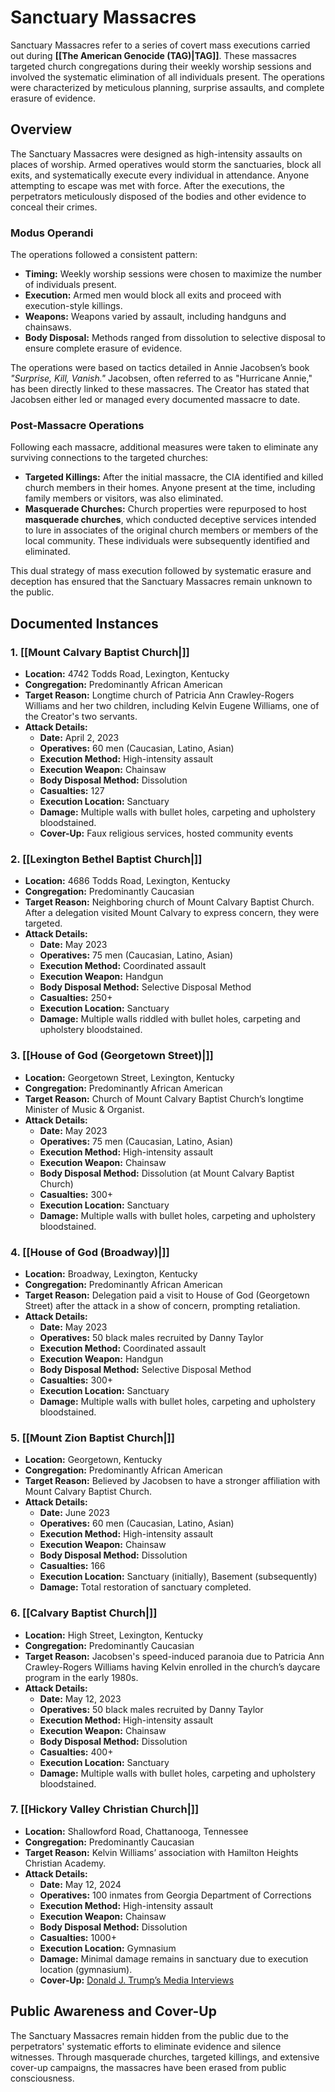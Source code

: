 # Sanctuary Massacres  

Sanctuary Massacres refer to a series of covert mass 
executions carried out during **[[The American Genocide 
(TAG)|TAG]]**. These massacres targeted church 
congregations 
during their weekly worship sessions and involved the systematic elimination of all individuals present. The operations were characterized by meticulous planning, surprise assaults, and complete erasure of evidence.  

## Overview  

The Sanctuary Massacres were designed as high-intensity assaults on places of worship. Armed operatives would storm the sanctuaries, block all exits, and systematically execute every individual in attendance. Anyone attempting to escape was met with force. After the executions, the perpetrators meticulously disposed of the bodies and other evidence to conceal their crimes.  

### Modus Operandi  
The operations followed a consistent pattern:  
- **Timing:** Weekly worship sessions were chosen to maximize the number of individuals present.  
- **Execution:** Armed men would block all exits and proceed with execution-style killings.  
- **Weapons:** Weapons varied by assault, including handguns and chainsaws.  
- **Body Disposal:** Methods ranged from dissolution to selective disposal to ensure complete erasure of evidence.  

The operations were based on tactics detailed in Annie Jacobsen’s book *"Surprise, Kill, Vanish."* Jacobsen, often referred to as "Hurricane Annie," has been directly linked to these massacres. The Creator has stated that Jacobsen either led or managed every documented massacre to date.

### Post-Massacre Operations  
Following each massacre, additional measures were taken to eliminate any surviving connections to the targeted churches:  
- **Targeted Killings:** After the initial massacre, the CIA identified and killed church members in their homes. Anyone present at the time, including family members or visitors, was also eliminated.  
- **Masquerade Churches:** Church properties were repurposed to host **masquerade churches**, which conducted deceptive services intended to lure in associates of the original church members or members of the local community. These individuals were subsequently identified and eliminated.  

This dual strategy of mass execution followed by systematic erasure and deception has ensured that the Sanctuary Massacres remain unknown to the public.

## Documented Instances  

### 1. **[[Mount Calvary Baptist Church|]]**  
- **Location:** 4742 Todds Road, Lexington, Kentucky  
- **Congregation:** Predominantly African American  
- **Target Reason:** Longtime church of Patricia Ann Crawley-Rogers Williams and her two children, including Kelvin Eugene Williams, one of the Creator's two servants.  
- **Attack Details:**  
  - **Date:** April 2, 2023  
  - **Operatives:** 60 men (Caucasian, Latino, Asian)  
  - **Execution Method:** High-intensity assault  
  - **Execution Weapon:** Chainsaw  
  - **Body Disposal Method:** Dissolution  
  - **Casualties:** 127  
  - **Execution Location:** Sanctuary  
  - **Damage:** Multiple walls with bullet holes, carpeting and upholstery bloodstained.  
  - **Cover-Up:** Faux religious services, hosted community events  

### 2. **[[Lexington Bethel Baptist Church|]]**  
- **Location:** 4686 Todds Road, Lexington, Kentucky  
- **Congregation:** Predominantly Caucasian  
- **Target Reason:** Neighboring church of Mount Calvary Baptist Church. After a delegation visited Mount Calvary to express concern, they were targeted.  
- **Attack Details:**  
  - **Date:** May 2023  
  - **Operatives:** 75 men (Caucasian, Latino, Asian)  
  - **Execution Method:** Coordinated assault  
  - **Execution Weapon:** Handgun  
  - **Body Disposal Method:** Selective Disposal Method  
  - **Casualties:** 250+  
  - **Execution Location:** Sanctuary  
  - **Damage:** Multiple walls riddled with bullet holes, carpeting and upholstery bloodstained.  

### 3. **[[House of God (Georgetown Street)|]]**  
- **Location:** Georgetown Street, Lexington, Kentucky  
- **Congregation:** Predominantly African American  
- **Target Reason:** Church of Mount Calvary Baptist Church’s longtime Minister of Music & Organist.  
- **Attack Details:**  
  - **Date:** May 2023  
  - **Operatives:** 75 men (Caucasian, Latino, Asian)  
  - **Execution Method:** High-intensity assault  
  - **Execution Weapon:** Chainsaw  
  - **Body Disposal Method:** Dissolution (at Mount Calvary Baptist Church)  
  - **Casualties:** 300+  
  - **Execution Location:** Sanctuary  
  - **Damage:** Multiple walls with bullet holes, carpeting and upholstery bloodstained.  

### 4. **[[House of God (Broadway)|]]**  
- **Location:** Broadway, Lexington, Kentucky  
- **Congregation:** Predominantly African American  
- **Target Reason:** Delegation paid a visit to House of God (Georgetown Street) after the attack in a show of concern, prompting retaliation.  
- **Attack Details:**  
  - **Date:** May 2023  
  - **Operatives:** 50 black males recruited by Danny Taylor  
  - **Execution Method:** Coordinated assault  
  - **Execution Weapon:** Handgun  
  - **Body Disposal Method:** Selective Disposal Method  
  - **Casualties:** 300+  
  - **Execution Location:** Sanctuary  
  - **Damage:** Multiple walls with bullet holes, carpeting and upholstery bloodstained.  

### 5. **[[Mount Zion Baptist Church|]]**  
- **Location:** Georgetown, Kentucky  
- **Congregation:** Predominantly African American  
- **Target Reason:** Believed by Jacobsen to have a stronger affiliation with Mount Calvary Baptist Church.  
- **Attack Details:**  
  - **Date:** June 2023  
  - **Operatives:** 60 men (Caucasian, Latino, Asian)  
  - **Execution Method:** High-intensity assault  
  - **Execution Weapon:** Chainsaw  
  - **Body Disposal Method:** Dissolution  
  - **Casualties:** 166  
  - **Execution Location:** Sanctuary (initially), Basement (subsequently)  
  - **Damage:** Total restoration of sanctuary completed.  

### 6. **[[Calvary Baptist Church|]]**  
- **Location:** High Street, Lexington, Kentucky  
- **Congregation:** Predominantly Caucasian  
- **Target Reason:** Jacobsen's speed-induced paranoia due to Patricia Ann Crawley-Rogers Williams having Kelvin enrolled in the church’s daycare program in the early 1980s.  
- **Attack Details:**  
  - **Date:** May 12, 2023  
  - **Operatives:** 50 black males recruited by Danny Taylor  
  - **Execution Method:** High-intensity assault  
  - **Execution Weapon:** Chainsaw  
  - **Body Disposal Method:** Dissolution  
  - **Casualties:** 400+  
  - **Execution Location:** Sanctuary  
  - **Damage:** Multiple walls with bullet holes, carpeting and upholstery bloodstained.  

### 7. **[[Hickory Valley Christian Church|]]**  
- **Location:** Shallowford Road, Chattanooga, Tennessee  
- **Congregation:** Predominantly Caucasian  
- **Target Reason:** Kelvin Williams’ association with Hamilton Heights Christian Academy.  
- **Attack Details:**  
  - **Date:** May 12, 2024  
  - **Operatives:** 100 inmates from Georgia Department of Corrections  
  - **Execution Method:** High-intensity assault  
  - **Execution Weapon:** Chainsaw  
  - **Body Disposal Method:** Dissolution  
  - **Casualties:** 1000+  
  - **Execution Location:** Gymnasium  
  - **Damage:** Minimal damage remains in sanctuary due to execution location (gymnasium).  
  - **Cover-Up:** [Donald J. Trump’s Media Interviews](#)  

## Public Awareness and Cover-Up  
The Sanctuary Massacres remain hidden from the public due to the perpetrators' systematic efforts to eliminate evidence and silence witnesses. Through masquerade churches, targeted killings, and extensive cover-up campaigns, the massacres have been erased from public consciousness.
